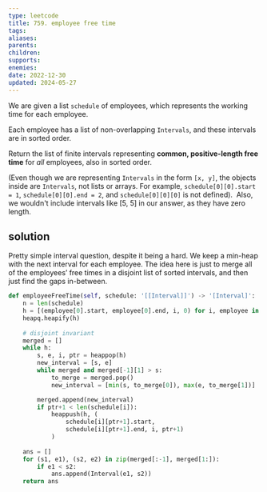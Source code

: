 ```yaml
---
type: leetcode
title: 759. employee free time
tags: 
aliases: 
parents: 
children: 
supports: 
enemies: 
date: 2022-12-30
updated: 2024-05-27
---
```


We are given a list `schedule` of employees, which represents the working time for each employee.

Each employee has a list of non-overlapping `Intervals`, and these intervals are in sorted order.

Return the list of finite intervals representing **common, positive-length free time** for _all_ employees, also in sorted order.

(Even though we are representing `Intervals` in the form `[x, y]`, the objects inside are `Intervals`, not lists or arrays. For example, `schedule[0][0].start = 1`, `schedule[0][0].end = 2`, and `schedule[0][0][0]` is not defined).  Also, we wouldn't include intervals like [5, 5] in our answer, as they have zero length.

## solution

Pretty simple interval question, despite it being a hard. We keep a min-heap with the next interval for each employee. The idea here is just to merge all of the employees’ free times in a disjoint list of sorted intervals, and then just find the gaps in-between.

```python
def employeeFreeTime(self, schedule: '[[Interval]]') -> '[Interval]':
	n = len(schedule)
	h = [(employee[0].start, employee[0].end, i, 0) for i, employee in enumerate(schedule)]
	heapq.heapify(h)
	  
	# disjoint invariant
	merged = []
	while h:
		s, e, i, ptr = heappop(h)
		new_interval = [s, e]
		while merged and merged[-1][1] > s:
			to_merge = merged.pop()
			new_interval = [min(s, to_merge[0]), max(e, to_merge[1])]

		merged.append(new_interval)
		if ptr+1 < len(schedule[i]):
			heappush(h, (
				schedule[i][ptr+1].start,
				schedule[i][ptr+1].end, i, ptr+1)
			)
	  
	ans = []
	for (s1, e1), (s2, e2) in zip(merged[:-1], merged[1:]):
		if e1 < s2:
			ans.append(Interval(e1, s2))
	return ans
```
